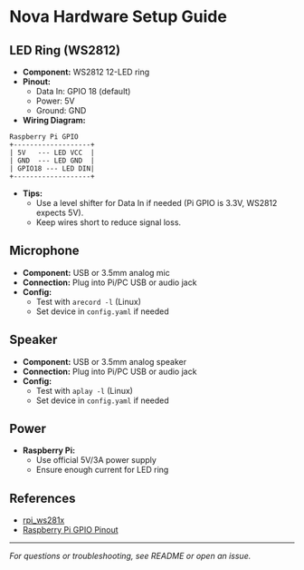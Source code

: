 # Nova Hardware Setup Guide

## LED Ring (WS2812)
- **Component:** WS2812 12-LED ring
- **Pinout:**
  - Data In: GPIO 18 (default)
  - Power: 5V
  - Ground: GND
- **Wiring Diagram:**

```
Raspberry Pi GPIO
+-------------------+
| 5V   --- LED VCC  |
| GND  --- LED GND  |
| GPIO18 --- LED DIN|
+-------------------+
```

- **Tips:**
  - Use a level shifter for Data In if needed (Pi GPIO is 3.3V, WS2812 expects 5V).
  - Keep wires short to reduce signal loss.

## Microphone
- **Component:** USB or 3.5mm analog mic
- **Connection:** Plug into Pi/PC USB or audio jack
- **Config:**
  - Test with `arecord -l` (Linux)
  - Set device in `config.yaml` if needed

## Speaker
- **Component:** USB or 3.5mm analog speaker
- **Connection:** Plug into Pi/PC USB or audio jack
- **Config:**
  - Test with `aplay -l` (Linux)
  - Set device in `config.yaml` if needed

## Power
- **Raspberry Pi:**
  - Use official 5V/3A power supply
  - Ensure enough current for LED ring

## References
- [rpi_ws281x](https://github.com/jgarff/rpi_ws281x)
- [Raspberry Pi GPIO Pinout](https://pinout.xyz/)

---
*For questions or troubleshooting, see README or open an issue.*
